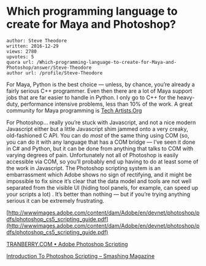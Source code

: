 # Which programming language to create for Maya and Photoshop?

	author: Steve Theodore
	written: 2016-12-29
	views: 2780
	upvotes: 5
	quora url: /Which-programming-language-to-create-for-Maya-and-Photoshop/answer/Steve-Theodore
	author url: /profile/Steve-Theodore


For Maya, Python is the best choice — unless, by chance, you’re already a fairly serious C++ programmer. Even then there are a lot of Maya support jobs that are far easier to handle in Python. I only go to C++ for the heavy-duty, performance intensive problems, less than 10% of the work. A great community for Maya programming is [Tech Artists.Org](http://tech-artists.org/)

For Photoshop… really you’re stuck with Javascript, and not a nice modern Javascript either but a little Javascript shim jammed onto a very creaky, old-fashioned C API. You can do _most_  of the same thing using COM (so, you can do it with any language that has a COM bridge — I’ve seen it done in C# and Python, but it can be done from anything that talks to COM with varying degrees of pain. Unfortunately not all of Photoshop is easily accessible via COM, so you’ll probably end up having to do at least some of the work in Javascript. The Photoshop scripting system is an embarrassment which Adobe shows no sign of rectifying, and it might be impossible to fix since it’s clear that the data model and tools are not well separated from the visible UI (hiding tool panels, for example, can speed up your scripts a lot) . It’s better than nothing — but if you’re trying anything serious it can be extremely frustrating.

[http://wwwimages.adobe.com/content/dam/Adobe/en/devnet/photoshop/pdfs/photoshop_cs5_scripting_guide.pdf](http://wwwimages.adobe.com/content/dam/Adobe/en/devnet/photoshop/pdfs/photoshop_cs5_scripting_guide.pdf)

[TRANBERRY.COM • Adobe Photoshop Scripting](http://www.tranberry.com/photoshop/photoshop_scripting/)

[Introduction To Photoshop Scripting – Smashing Magazine](https://www.smashingmagazine.com/2013/07/introduction-to-photoshop-scripting/)

